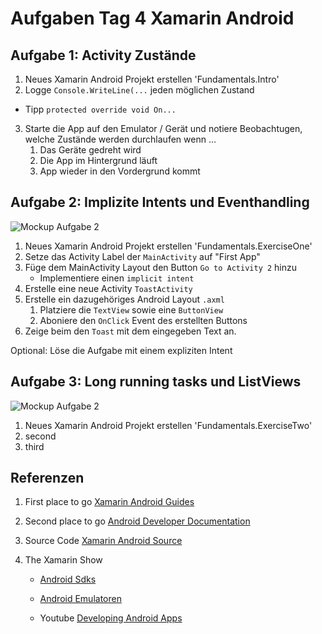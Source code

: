 # Aufgaben Tag 4 Xamarin Android

## Aufgabe 1: Activity Zustände
1. Neues Xamarin Android Projekt erstellen 'Fundamentals.Intro'
2. Logge `Console.WriteLine(...` jeden möglichen Zustand
- Tipp `protected override void On...`

3. Starte die App auf den Emulator / Gerät und notiere Beobachtugen, welche Zustände werden durchlaufen wenn ...
    1. Das Geräte gedreht wird 
    2. Die App im Hintergrund läuft
    3. App wieder in den Vordergrund kommt


## Aufgabe 2: Implizite Intents und Eventhandling

![Mockup Aufgabe 2](https://github.com/Zuehlke/fhnw-xamarin-workshop/blob/master/Day%204/Images/Mockup_Exercise_I.png)

1. Neues Xamarin Android Projekt erstellen 'Fundamentals.ExerciseOne'
2. Setze das Activity Label der `MainActivity` auf "First App"
3. Füge dem MainActivity Layout den Button `Go to Activity 2` hinzu
    - Implementiere einen `implicit intent`
4. Erstelle eine neue Activity `ToastActivity`
5. Erstelle ein dazugehöriges Android Layout `.axml`
    1. Platziere die `TextView` sowie eine `ButtonView`
    2. Aboniere den `OnClick` Event des erstellten Buttons
6. Zeige beim den `Toast` mit dem eingegeben Text an.

Optional: Löse die Aufgabe mit einem expliziten Intent

## Aufgabe 3: Long running tasks und ListViews

![Mockup Aufgabe 2](https://github.com/Zuehlke/fhnw-xamarin-workshop/blob/master/Day%204/Images/Mockup_Exercise_II.png)

1. Neues Xamarin Android Projekt erstellen 'Fundamentals.ExerciseTwo'
2. second
3. third


## Referenzen 
1. First place to go [ Xamarin Android Guides](https://developer.xamarin.com/guides/android/)

2. Second place to go [Android Developer Documentation](https://developer.android.com/guide/index.html)

3. Source Code [Xamarin Android Source](https://github.com/xamarin/xamarin-android)

4. The Xamarin Show
    - [Android Sdks](https://channel9.msdn.com/Shows/XamarinShow/Snack-Pack-6-Managing-Android-SDKs)

    - [Android Emulatoren](https://channel9.msdn.com/Shows/XamarinShow/Snack-Pack-1-Android-Emulators)

    - Youtube [Developing Android Apps](https://www.youtube.com/playlist?list=PLAwxTw4SYaPnMwH5-FNkErnnq_aSy706S)
